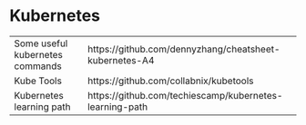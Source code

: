 # Kubernetes
<html>
  <body>
    <table>
      <tr>
        <td>Some useful kubernetes commands </td>
        <td>https://github.com/dennyzhang/cheatsheet-kubernetes-A4</td>
      </tr>
            <tr>
        <td>Kube Tools</td>
        <td>https://github.com/collabnix/kubetools</td>
      </tr>
            <tr>
        <td>Kubernetes learning path</td>
        <td>https://github.com/techiescamp/kubernetes-learning-path</td>
      </tr>
    </table>
  </body>
</html>
